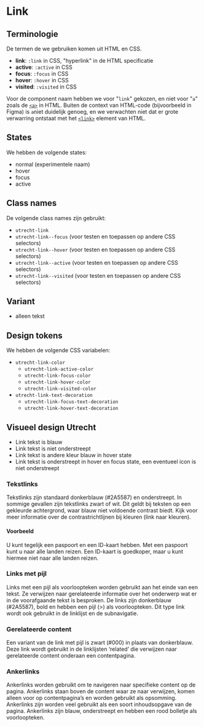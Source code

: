 <!--
@license EUPL-1.2
Copyright (c) 2021 Gemeente Utrecht
-->

# Link

## Terminologie

De termen de we gebruiken komen uit HTML en CSS.

- **link**: `:link` in CSS, "hyperlink" in de HTML specificatie
- **active**: `:active` in CSS
- **focus**: `:focus` in CSS
- **hover**: `:hover` in CSS
- **visited**: `:visited` in CSS

Voor de component naam hebben we voor "`link`" gekozen, en niet voor "`a`" zoals de [`<a>`](https://html.spec.whatwg.org/multipage/text-level-semantics.html#the-a-element) in HTML. Buiten de context van HTML-code (bijvoorbeeld in Figma) is `a`niet duidelijk genoeg, en we verwachten niet dat er grote verwarring ontstaat met het [`<link>`](https://html.spec.whatwg.org/multipage/semantics.html#the-link-element) element van HTML.

## States

We hebben de volgende states:

- normal (experimentele naam)
- hover
- focus
- active

## Class names

De volgende class names zijn gebruikt:

- `utrecht-link`
- `utrecht-link--focus` (voor testen en toepassen op andere CSS selectors)
- `utrecht-link--hover` (voor testen en toepassen op andere CSS selectors)
- `utrecht-link--active` (voor testen en toepassen op andere CSS selectors)
- `utrecht-link--visited` (voor testen en toepassen op andere CSS selectors)

## Variant

- alleen tekst

## Design tokens

We hebben de volgende CSS variabelen:

- `utrecht-link-color`
  - `utrecht-link-active-color`
  - `utrecht-link-focus-color`
  - `utrecht-link-hover-color`
  - `utrecht-link-visited-color`
- `utrecht-link-text-decoration`
  - `utrecht-link-focus-text-decoration`
  - `utrecht-link-hover-text-decoration`

## Visueel design Utrecht

- Link tekst is blauw
- Link tekst is niet onderstreept
- Link tekst is andere kleur blauw in hover state
- Link tekst is onderstreept in hover en focus state, een eventueel icon is niet onderstreept

### Tekstlinks

Tekstlinks zijn standaard donkerblauw (#2A5587) en onderstreept. In sommige gevallen zijn tekstlinks zwart of wit. Dit geldt bij teksten op een gekleurde achtergrond, waar blauw niet voldoende contrast biedt. Kijk voor meer informatie over de contrastrichtlijnen bij kleuren (link naar kleuren).

#### Voorbeeld

U kunt tegelijk een paspoort en een ID-kaart hebben. Met een paspoort kunt u naar alle landen reizen. Een ID-kaart is goedkoper, maar u kunt hiermee niet naar alle landen reizen.

### Links met pijl

Links met een pijl als voorloopteken worden gebruikt aan het einde van een tekst. Ze verwijzen naar gerelateerde informatie over het onderwerp wat er in de voorafgaande tekst is besproken. De links zijn donkerblauw (#2A5587), bold en hebben een pijl (>) als voorloopteken. Dit type link wordt ook gebruikt in de linklijst en de subnavigatie.

### Gerelateerde content

Een variant van de link met pijl is zwart (#000) in plaats van donkerblauw. Deze link wordt gebruikt in de linklijsten ‘related’ die verwijzen naar gerelateerde content onderaan een contentpagina.

### Ankerlinks

Ankerlinks worden gebruikt om te navigeren naar specifieke content op de pagina. Ankerlinks staan boven de content waar ze naar verwijzen, komen alleen voor op contentpagina’s en worden gebruikt als opsomming. Ankerlinks zijn worden veel gebruikt als een soort inhoudsopgave van de pagina.
Ankerlinks zijn blauw, onderstreept en hebben een rood bolletje als voorloopteken.
